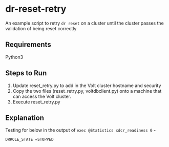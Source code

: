 # dr-reset-retry

An example script to retry `dr reset` on a cluster until the cluster passes the validation of being reset correctly

## Requirements
Python3

## Steps to Run
1. Update reset_retry.py to add in the Volt cluster hostname and security
2. Copy the two files (reset_retry.py, voltdbclient.py) onto a machine that can access the Volt cluster. 
3. Execute reset_retry.py

## Explanation
Testing for below in the output of `exec @Statistics xdcr_readiness 0` -

`DRROLE_STATE =STOPPED`
